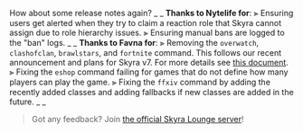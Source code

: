 How about some release notes again?
_ _
**Thanks to Nytelife for**:
⫸ Ensuring users get alerted when they try to claim a reaction role that Skyra cannot assign due to role hierarchy issues.
⫸ Ensuring manual bans are logged to the "ban" logs.
_ _
**Thanks to Favna for**:
⫸ Removing the `overwatch`, `clashofclan`, `brawlstars`, and `fortnite` command. This follows our recent announcement and plans for Skyra v7. For more details see [this document](https://skyra.notion.site/skyra/Skyra-v7-922ba06004654142a7b63347a92513a8#8bab29f929394d238b13300730dbb4cd).
⫸ Fixing the `eshop` command failing for games that do not define how many players can play the game.
⫸ Fixing the `ffxiv` command by adding the recently added classes and adding fallbacks if new classes are added in the future.
_ _
> Got any feedback? Join [the official Skyra Lounge server](https://join.skyra.pw)!

